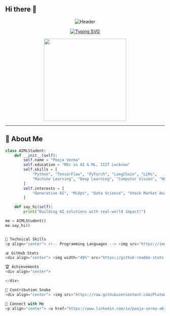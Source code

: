 ## Hi there 👋

<div align="center">

![Header](https://capsule-render.vercel.app/api?type=waving&color=0:0F2027,50:203A43,100:2C5364&height=200&section=header&text=Hi,%20I'm%20Pooja!%20👋&fontSize=40&fontColor=ffffff&animation=fadeIn&fontAlignY=30)

[![Typing SVG](https://readme-typing-svg.demolab.com?font=Fira+Code&size=22&duration=3000&pause=1000&color=00D1FF&center=true&vCenter=true&width=800&lines=MSc+AI+ML+%40+IIIT+Lucknow;Generative+AI+%7C+LLMs+%7C+LangChain+%7C+RAG;Machine+Learning+%26+Deep+Learning+Specialist;Computer+Vision+%26+MLOps+Explorer;Always+Learning+New+Tech)](https://git.io/typing-svg)

<img src="https://raw.githubusercontent.com/gist/Prince-Shivaram/3ace2c813ca49546f3f5f20cd03a2d3e/raw/6058e76860d16ee29df949da3166b3653959318f/hello.gif" width="260"/>

</div>

---

## 🚀 About Me

```python
class AIMLStudent:
    def __init__(self):
        self.name = "Pooja Verma"
        self.education = "MSc in AI & ML, IIIT Lucknow"
        self.skills = [
            "Python", "TensorFlow", "PyTorch", "LangChain", "LLMs",
            "Machine Learning", "Deep Learning", "Computer Vision", "NLP"
        ]
        self.interests = [
            "Generative AI", "MLOps", "Data Science", "Stock Market Analysis"
        ]

    def say_hi(self):
        print("Building AI solutions with real-world impact!")

me = AIMLStudent()
me.say_hi()


🧠 Technical Skills
<p align="center"> <!-- Programming Languages --> <img src="https://img.shields.io/badge/Python-3776AB?style=for-the-badge&logo=python&logoColor=white" /> <img src="https://img.shields.io/badge/C++-00599C?style=for-the-badge&logo=cplusplus&logoColor=white" /> <img src="https://img.shields.io/badge/Java-007396?style=for-the-badge&logo=openjdk&logoColor=white" /> <!-- AI/ML --> <img src="https://img.shields.io/badge/TensorFlow-FF6F00?style=for-the-badge&logo=tensorflow&logoColor=white" /> <img src="https://img.shields.io/badge/PyTorch-EE4C2C?style=for-the-badge&logo=pytorch&logoColor=white" /> <img src="https://img.shields.io/badge/LangChain-121D33?style=for-the-badge&logo=chainlink&logoColor=white" /> <img src="https://img.shields.io/badge/LLMs-FF4088?style=for-the-badge&logo=openai&logoColor=white" /> <img src="https://img.shields.io/badge/Computer_Vision-5C3EE8?style=for-the-badge&logo=opencv&logoColor=white" /> <!-- Tools & Platforms --> <img src="https://img.shields.io/badge/Streamlit-FF4B4B?style=for-the-badge&logo=streamlit&logoColor=white" /> <img src="https://img.shields.io/badge/Flask-000000?style=for-the-badge&logo=flask&logoColor=white" /> <img src="https://img.shields.io/badge/SQL-003B57?style=for-the-badge&logo=postgresql&logoColor=white" /> <img src="https://img.shields.io/badge/Docker-2496ED?style=for-the-badge&logo=docker&logoColor=white" /> <!-- Core Skills --> <img src="https://img.shields.io/badge/DSA-0288D1?style=for-the-badge&logo=thealgorithms&logoColor=white" /> <img src="https://img.shields.io/badge/Mathematics-8E44AD?style=for-the-badge&logo=calculator&logoColor=white" /> <img src="https://img.shields.io/badge/Statistics-2E8B57?style=for-the-badge&logo=tableau&logoColor=white" /> </p>

📊 GitHub Stats
<div align="center"> <img width="49%" src="https://github-readme-stats.vercel.app/api?username=pooja30123&show_icons=true&theme=react&hide_border=true" /> <img width="38%" src="https://github-readme-stats.vercel.app/api/top-langs/?username=pooja30123&layout=compact&theme=react&hide_border=true" /> </div>

🏆 Achievements
<div align="center">

</div>

🐍 Contribution Snake
<div align="center"> <img src="https://raw.githubusercontent.com/Platane/snk/output/github-contribution-grid-snake.svg" width="100%"/> </div>

🤝 Connect with Me
<p align="center"> <a href="https://www.linkedin.com/in/pooja-verma-a61872317/"><img src="https://img.shields.io/badge/LinkedIn-0A66C2?style=for-the-badge&logo=linkedin&logoColor=white" /></a> <a href="https://github.com/pooja30123/"><img src="https://img.shields.io/badge/GitHub-181717?style=for-the-badge&logo=github&logoColor=white" /></a> <a href="mailto:poojaverma300702@gmail.com"><img src="https://img.shields.io/badge/Gmail-D14836?style=for-the-badge&logo=gmail&logoColor=white" /></a> <a href="https://leetcode.com/vpooja_05/"><img src="https://img.shields.io/badge/LeetCode-FFA116?style=for-the-badge&logo=leetcode&logoColor=white" /></a> <a href="https://auth.geeksforgeeks.org/user/vpoojasmm2/"><img src="https://img.shields.io/badge/GFG-0F9D58?style=for-the-badge&logo=geeksforgeeks&logoColor=white" /></a> <a href="https://www.kaggle.com/vpooja30"><img src="https://img.shields.io/badge/Kaggle-20BEFF?style=for-the-badge&logo=kaggle&logoColor=white" /></a> <a href="https://drive.google.com/file/d/10ppmWhv9y7dvwNXzpBr5heypsZ6FHtIm/view?usp=sharing"><img src="https://img.shields.io/badge/Resume-FF6F00?style=for-the-badge&logo=readthedocs&logoColor=white" /></a> </p>



